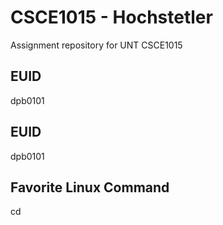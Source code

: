 # CSCE1015 - Hochstetler
Assignment repository for UNT CSCE1015
## EUID
dpb0101
## EUID
dpb0101
## Favorite Linux Command
cd
